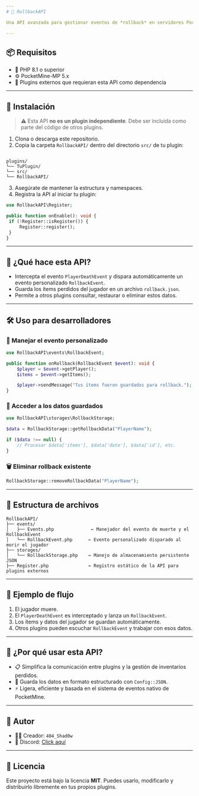 ```yaml
---
# 🔄 RollbackAPI

Una API avanzada para gestionar eventos de *rollback* en servidores PocketMine-MP. Diseñada para desarrolladores que buscan registrar, guardar y restaurar eventos importantes (como los drops de un jugador al morir) de forma segura, modular y eficiente.

---
```


## 📦 Requisitos

- 🧠 PHP 8.1 o superior  
- ⚙️ PocketMine-MP 5.x  
- 🧩 Plugins externos que requieran esta API como dependencia  

---

## 🚀 Instalación

> ⚠️ Esta API **no es un plugin independiente**. Debe ser incluida como parte del código de otros plugins.

1. Clona o descarga este repositorio.
2. Copia la carpeta `RollbackAPI/` dentro del directorio `src/` de tu plugin:
```

plugins/
└── TuPlugin/
└── src/
└── RollbackAPI/

````
3. Asegúrate de mantener la estructura y namespaces.
4. Registra la API al iniciar tu plugin:

```php
use RollbackAPI\Register;

public function onEnable(): void {
 if (!Register::isRegister()) {
     Register::register();
 }
}
````

---

## 🧠 ¿Qué hace esta API?

* Intercepta el evento `PlayerDeathEvent` y dispara automáticamente un evento personalizado `RollbackEvent`.
* Guarda los ítems perdidos del jugador en un archivo `rollback.json`.
* Permite a otros plugins consultar, restaurar o eliminar estos datos.

---

## 🛠️ Uso para desarrolladores

### 🔁 Manejar el evento personalizado

```php
use RollbackAPI\events\RollbackEvent;

public function onRollback(RollbackEvent $event): void {
    $player = $event->getPlayer();
    $items = $event->getItems();

    $player->sendMessage("Tus ítems fueron guardados para rollback.");
}
```

### 💾 Acceder a los datos guardados

```php
use RollbackAPI\storages\RollbackStorage;

$data = RollbackStorage::getRollbackData("PlayerName");

if ($data !== null) {
    // Procesar $data['items'], $data['date'], $data['id'], etc.
}
```

### 🗑️ Eliminar rollback existente

```php
RollbackStorage::removeRollbackData("PlayerName");
```

---

## 📂 Estructura de archivos

```
RollbackAPI/
├── events/
│   ├── Events.php              ← Manejador del evento de muerte y el RollbackEvent
│   └── RollbackEvent.php      ← Evento personalizado disparado al morir el jugador
├── storages/
│   └── RollbackStorage.php    ← Manejo de almacenamiento persistente JSON
├── Register.php               ← Registro estático de la API para plugins externos
```

---

## 📌 Ejemplo de flujo

1. El jugador muere.
2. El `PlayerDeathEvent` es interceptado y lanza un `RollbackEvent`.
3. Los ítems y datos del jugador se guardan automáticamente.
4. Otros plugins pueden escuchar `RollbackEvent` y trabajar con esos datos.

---

## 🧪 ¿Por qué usar esta API?

* 📋 Simplifica la comunicación entre plugins y la gestión de inventarios perdidos.
* 📁 Guarda los datos en formato estructurado con `Config::JSON`.
* ⚡ Ligera, eficiente y basada en el sistema de eventos nativo de PocketMine.

---

## 👤 Autor

* 👨‍💻 Creador: `404_Shad0w`
* 💬 Discord: [Click aquí](https://discord.com/users/1177436591761932328)

---

## 📝 Licencia

Este proyecto está bajo la licencia **MIT**. Puedes usarlo, modificarlo y distribuirlo libremente en tus propios plugins.
